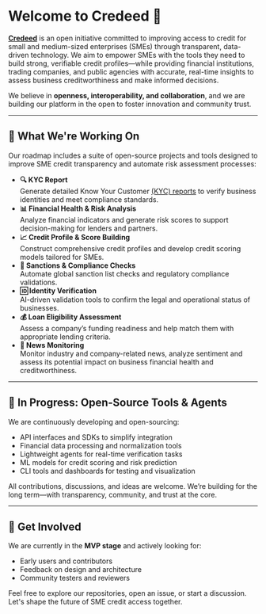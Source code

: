 # Welcome to Credeed 👋
[**Credeed**](https://www.credeed.com) is an open initiative committed to improving access to credit for small and medium-sized enterprises (SMEs) through transparent, data-driven technology. We aim to empower SMEs with the tools they need to build strong, verifiable credit profiles—while providing financial institutions, trading companies, and public agencies with accurate, real-time insights to assess business creditworthiness and make informed decisions.

We believe in **openness, interoperability, and collaboration**, and we are building our platform in the open to foster innovation and community trust.

---

## 🌱 What We're Working On
Our roadmap includes a suite of open-source projects and tools designed to improve SME credit transparency and automate risk assessment processes:
- **🔍 KYC Report**  
  Generate detailed Know Your Customer [(KYC) reports](https://www.credeed.com/trading) to verify business identities and meet compliance standards.
- **📊 Financial Health & Risk Analysis**  
  Analyze financial indicators and generate risk scores to support decision-making for lenders and partners.
- **📈 Credit Profile & Score Building**  
  Construct comprehensive credit profiles and develop credit scoring models tailored for SMEs.
- **🚨 Sanctions & Compliance Checks**  
  Automate global sanction list checks and regulatory compliance validations.
- **🆔 Identity Verification**  
  AI-driven validation tools to confirm the legal and operational status of businesses.
- **💰 Loan Eligibility Assessment**  
  Assess a company’s funding readiness and help match them with appropriate lending criteria.
- **📰 News Monitoring**  
  Monitor industry and company-related news, analyze sentiment and assess its potential impact on business financial health and creditworthiness.
  
---

## 🚧 In Progress: Open-Source Tools & Agents
We are continuously developing and open-sourcing:
- API interfaces and SDKs to simplify integration
- Financial data processing and normalization tools
- Lightweight agents for real-time verification tasks
- ML models for credit scoring and risk prediction
- CLI tools and dashboards for testing and visualization

All contributions, discussions, and ideas are welcome. We’re building for the long term—with transparency, community, and trust at the core.

---

## 🤝 Get Involved
We are currently in the **MVP stage** and actively looking for:
- Early users and contributors
- Feedback on design and architecture
- Community testers and reviewers

Feel free to explore our repositories, open an issue, or start a discussion. Let's shape the future of SME credit access together.
